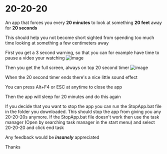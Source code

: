 # 20-20-20

An app that forces you every **20 minutes** to look at something **20 feet** away for **20 seconds**

This should help you not become short sighted from spending too much time looking at something a few centimeters away

First you get a 3 second warning, so that you can for example have time to pause a video your watching
![image](https://user-images.githubusercontent.com/82272898/199344787-70e55fdb-9d35-480e-af9a-a76ae33b50de.png)

Then you get the full screen, always on top 20 second timer
![image](https://user-images.githubusercontent.com/82272898/199344797-784b96a0-0e14-4797-bb9e-30f53d4697ca.png)

When the 20 second timer ends there's a nice little sound effect

You can press Alt+F4 or ESC at anytime to close the app

Then the app will sleep for 20 minutes and do this again

If you decide that you want to stop the app you can run the StopApp.bat file in the folder you downloaded. This should stop the app from giving you any 20-20-20s anymore. If the StopApp.bat file doesn't work then use the task manager (Open by searching task manager in the start menu) and select 20-20-20 and click end task

Any feedback would be ***insanely*** appreciated

Thanks
